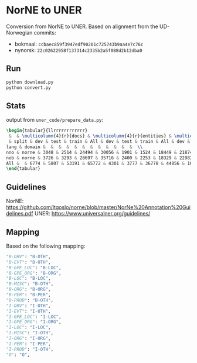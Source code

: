 # NorNE to UNER

Conversion from NorNE to UNER.
Based on alignment from the UD-Norwegian commits:
- bokmaal: `ccbaec859f3947edf90201c725743b9aa4e7c76c`
- nynorsk: `22c02622958f137314c2335b2a5f088d2b12dba0`

## Run

```bash
python download.py
python convert.py
```

## Stats

output from `uner_code/prepare_data.py`:

```latex
\begin{tabular}{llrrrrrrrrrrrr}
 &  & \multicolumn{4}{r}{docs} & \multicolumn{4}{r}{entities} & \multicolumn{4}{r}{tokens} \\
 & split & dev & test & train & All & dev & test & train & All & dev & test & train & All \\
lang & domain &  &  &  &  &  &  &  &  &  &  &  &  \\
nno & norne & 3048 & 2514 & 24494 & 30056 & 1901 & 1524 & 18449 & 21874 & 49227 & 40692 & 418094 & 508013 \\
nob & norne & 3726 & 3293 & 28697 & 35716 & 2400 & 2253 & 18329 & 22982 & 58027 & 50603 & 445727 & 554357 \\
All &  & 6774 & 5807 & 53191 & 65772 & 4301 & 3777 & 36778 & 44856 & 107254 & 91295 & 863821 & 1062370 \\
\end{tabular}

```

## Guidelines

NorNE: <https://github.com/ltgoslo/norne/blob/master/NorNe%20Annotation%20Guidelines.pdf>
UNER: <https://www.universalner.org/guidelines/>

## Mapping

Based on the following mapping:

```python
"B-DRV": "B-OTH",
"B-EVT": "B-OTH",
"B-GPE_LOC": "B-LOC",
"B-GPE_ORG": "B-ORG",
"B-LOC": "B-LOC",
"B-MISC": "B-OTH",
"B-ORG": "B-ORG",
"B-PER": "B-PER",
"B-PROD": "B-OTH",
"I-DRV": "I-OTH",
"I-EVT": "I-OTH",
"I-GPE_LOC": "I-LOC",
"I-GPE_ORG": "I-ORG",
"I-LOC": "I-LOC",
"I-MISC": "I-OTH",
"I-ORG": "I-ORG",
"I-PER": "I-PER",
"I-PROD": "I-OTH",
"O": "O",
```
